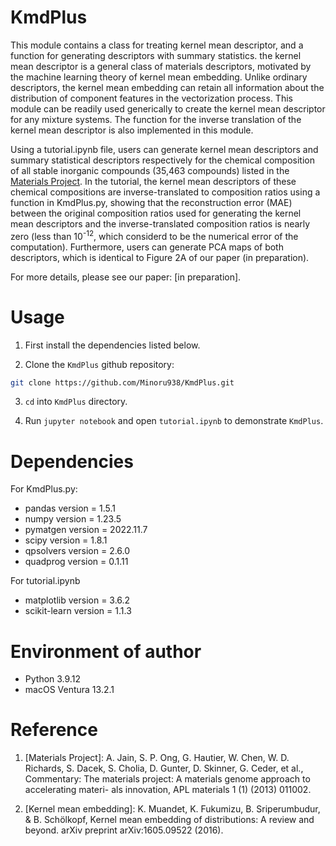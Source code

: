 # KmdPlus

This module contains a class for treating kernel mean descriptor, and a function for generating descriptors with summary statistics. the kernel mean descriptor is a general class of materials descriptors, motivated by the machine learning theory of kernel mean embedding. Unlike ordinary descriptors, the kernel mean embedding can retain all information about the distribution of component features in the vectorization process. This module can be readily used generically to create the kernel mean descriptor for any mixture systems. The function for the inverse translation of the kernel mean descriptor is also implemented in this module.
 
Using a tutorial.ipynb file, users can generate kernel mean descriptors and summary statistical descriptors respectively for the chemical composition of all stable inorganic compounds (35,463 compounds) listed in the [Materials Project](https://materialsproject.org). In the tutorial, the kernel mean descriptors of these chemical compositions are inverse-translated to composition ratios using a function in KmdPlus.py, showing that the reconstruction error (MAE) between the original composition ratios used for generating the kernel mean descriptors and the inverse-translated composition ratios is nearly zero (less than 10<sup>-12</sup>, which considerd to be the numerical error of the computation). Furthermore, users can generate PCA maps of both descriptors, which is identical to Figure 2A of our paper (in preparation).


For more details, please see our paper:
[in preparation].

# Usage
 
1. First install the dependencies listed below.

2. Clone the `KmdPlus` github repository:
```bash
git clone https://github.com/Minoru938/KmdPlus.git
```

3. `cd` into `KmdPlus` directory.

4. Run `jupyter notebook` and open `tutorial.ipynb` to demonstrate `KmdPlus`.

# Dependencies

For KmdPlus.py:

* pandas version =  1.5.1
* numpy version = 1.23.5
* pymatgen version = 2022.11.7
* scipy version = 1.8.1
* qpsolvers version = 2.6.0
* quadprog version = 0.1.11

For tutorial.ipynb

* matplotlib version = 3.6.2
* scikit-learn version = 1.1.3

# Environment of author
* Python 3.9.12
* macOS Ventura 13.2.1

# Reference

1. [Materials Project]: A. Jain, S. P. Ong, G. Hautier, W. Chen, W. D. Richards, S. Dacek, S. Cholia, D. Gunter, D. Skinner, G. Ceder, et al., Commentary: The materials project:
A materials genome approach to accelerating materi- als innovation, APL materials 1 (1) (2013) 011002.

2. [Kernel mean embedding]: K. Muandet, K. Fukumizu, B. Sriperumbudur, & B. Schölkopf, Kernel mean embedding of distributions: A review and beyond. arXiv preprint arXiv:1605.09522 (2016).

